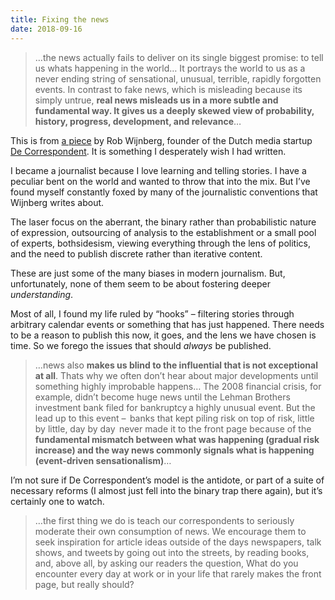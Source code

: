 ```yaml
---
title: Fixing the news
date: 2018-09-16
---
```


<!--kg-card-begin: html--><blockquote><p>&#8230;the news actually fails to deliver on its single biggest promise: to tell us whats happening in the world&#8230; It portrays the world to us as a never ending string of sensational, unusual, terrible, rapidly forgotten events. In contrast to fake news, which is misleading because its simply untrue, <strong>real news misleads us in a more subtle and fundamental way. It gives us a deeply skewed view of probability, history, progress, development, and relevance</strong>&#8230;</p></blockquote>
<p>This is from <a href="https://medium.com/de-correspondent/the-problem-with-real-news-and-what-we-can-do-about-it-f29aca95c2ea">a piece</a> by Rob Wijnberg, founder of the Dutch media startup <a href="https://thecorrespondent.com/">De Correspondent</a>. It is something I desperately wish I had written.</p>
<p>I became a journalist because I love learning and telling stories. I have a peculiar bent on the world and wanted to throw that into the mix. But I&#8217;ve found myself constantly foxed by many of the journalistic conventions that Wijnberg writes about.</p>
<p>The laser focus on the aberrant, the binary rather than probabilistic nature of expression, outsourcing of analysis to the establishment or a small pool of experts, bothsidesism, viewing everything through the lens of politics, and the need to publish discrete rather than iterative content.</p>
<p>These are just some of the many biases in modern journalism. But, unfortunately, none of them seem to be about fostering deeper <em>understanding</em>.</p>
<p>Most of all, I found my life ruled by &#8220;hooks&#8221; &#8211; filtering stories through arbitrary calendar events or something that has just happened. There needs to be a reason to publish this now, it goes, and the lens we have chosen is time. So we forego the issues that should <em>always</em> be published.</p>
<blockquote><p>&#8230;news also <strong>makes us blind to the influential that is not exceptional at all</strong>. Thats why we often don&#8217;t hear about major developments until something highly improbable happens&#8230; The 2008 financial crisis, for example, didn&#8217;t become huge news until the Lehman Brothers investment bank filed for bankruptcy  a highly unusual event. But the lead up to this event &#8211;   banks that kept piling risk on top of risk, little by little, day by day   never made it to the front page because of the <strong>fundamental mismatch between what was happening (gradual risk increase) and the way news commonly signals what is happening (event-driven sensationalism)</strong>&#8230;</p></blockquote>
<p>I&#8217;m not sure if De Correspondent&#8217;s model is the antidote, or part of a suite of necessary reforms (I almost just fell into the binary trap there again), but it&#8217;s certainly one to watch.</p>
<blockquote><p>&#8230;the first thing we do is teach our correspondents to seriously moderate their own consumption of news. We encourage them to seek inspiration for article ideas outside of the days newspapers, talk shows, and tweets  by going out into the streets, by reading books, and, above all, by asking our readers the question, What do you encounter every day at work or in your life that rarely makes the front page, but really should?</p></blockquote>
<!--kg-card-end: html-->